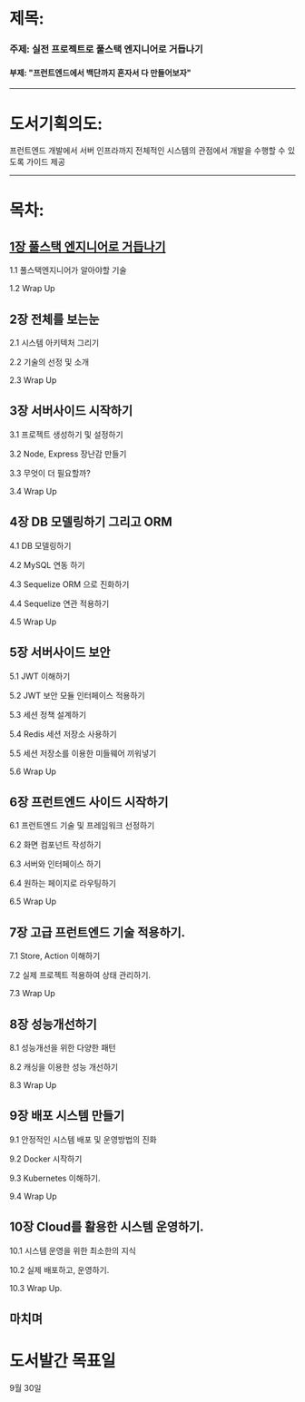 # 제목: 
### 주제: 실전 프로젝트로 풀스택 엔지니어로 거듭나기
#### 부제: "프런트엔드에서 백단까지 혼자서 다 만들어보자"

----------------------

# 도서기획의도:

프런트엔드 개발에서 서버 인프라까지 전체적인 시스템의 관점에서 개발을 수행할 수 있도록 가이드 제공

----------------------

# 목차:
## [1장 풀스택 엔지니어로 거듭나기](https://github.com/unclebae/letsBecomeFullStackEngineer/tree/ch01)

1.1 풀스택엔지니어가 알아야할 기술

1.2 Wrap Up

## 2장 전체를 보는눈

2.1 시스템 아키텍처 그리기

2.2 기술의 선정 및 소개

2.3 Wrap Up

## 3장 서버사이드 시작하기

3.1 프로젝트 생성하기 및 설정하기

3.2 Node, Express 장난감 만들기

3.3 무엇이 더 필요할까?

3.4 Wrap Up

## 4장 DB 모델링하기 그리고 ORM

4.1 DB 모델링하기

4.2 MySQL 연동 하기

4.3 Sequelize ORM 으로 진화하기 

4.4 Sequelize 연관 적용하기

4.5 Wrap Up

## 5장 서버사이드 보안

5.1 JWT 이해하기

5.2 JWT 보안 모듈 인터페이스 적용하기

5.3 세션 정책 설계하기

5.4 Redis 세션 저장소 사용하기

5.5 세션 저장소를 이용한 미들웨어 끼워넣기

5.6 Wrap Up

## 6장 프런트엔드 사이드 시작하기

6.1 프런트엔드 기술 및 프레임워크 선정하기

6.2 화면 컴포넌트 작성하기

6.3 서버와 인터페이스 하기

6.4 원하는 페이지로 라우팅하기

6.5 Wrap Up

## 7장 고급 프런트엔드 기술 적용하기. 

7.1 Store, Action 이해하기

7.2 실제 프로젝트 적용하여 상태 관리하기. 

7.3 Wrap Up

## 8장 성능개선하기

8.1 성능개선을 위한 다양한 패턴

8.2 캐싱을 이용한 성능 개선하기

8.3 Wrap Up

## 9장 배포 시스템 만들기

9.1 안정적인 시스템 배포 및 운영방법의 진화

9.2 Docker 시작하기

9.3 Kubernetes 이해하기.

9.4 Wrap Up

## 10장 Cloud를 활용한 시스템 운영하기. 

10.1 시스템 운영을 위한 최소한의 지식

10.2 실제 배포하고, 운영하기. 

10.3 Wrap Up.

## 마치며

# 도서발간 목표일

9월 30일

